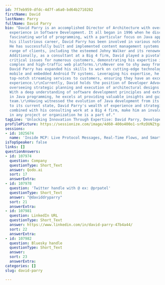 ```yaml
---
id: 7f7eb959-dfdc-4d7f-a6a0-bd64b2710282
firstName: David
lastName: Parry
fullName: David Parry
bio: "David Parry is an accomplished Director of Architecture with over 20 years of
  experience in Software Development. It all began in 1996 when he discovered the
  fascinating world of programming, with a particular focus on Java applets.\r\nThroughout
  his illustrious career, David Parry has been involved in various noteworthy projects.
  He has successfully built and implemented content management systems for a wide
  range of clients, including the esteemed Johny Walker and its renowned keepwalking.com.
  Additionally, as a consultant at a Big 4 firm, David played a pivotal role in solving
  critical issues for numerous customers, demonstrating his expertise in handling
  complex and high-traffic web platforms.\r\nNever one to shy away from innovation,
  David Parry has expanded his skills to work on cutting-edge technologies such as
  mobile and embedded Android TV systems. Leveraging his expertise, he has delivered
  top-notch streaming services to customers, ensuring they have an exceptional viewing
  experience.\r\nCurrently, David holds the position of Developer Advocate and Consultant
  overseeing strategic planning and execution of architectural designs for customers.
  With a deep understanding of software development principles and extensive experience
  in Java programming, he excels at providing valuable insights and guidance to his
  team.\r\nHaving witnessed the evolution of Java development from its early days
  to its current state, David Parry's wealth of experience and strategic perspective,
  combined with his consulting work at a Big 4 firm, make him an invaluable asset
  in any project or organization he is a part of."
tagLine: 'Unlocking Innovation Through Expertise: David Parry, Developer Advocate'
profilePicture: https://sessionize.com/image/4d60-400o400o1-srRzDUNZtga7vW3JsduYRj.png
sessions:
- id: 1025674
  name: 'Inside MCP: Live Protocol Messages, Real-Time Flows, and Smarter Agents'
isTopSpeaker: false
links: []
questionAnswers:
- id: 107974
  question: Company
  questionType: Short_Text
  answer: Qodo.ai
  sort: 17
  answerExtra:
- id: 107978
  question: 'Twitter handle with @ ex: @prpatel'
  questionType: Short_Text
  answer: "@daviddryparry"
  sort: 21
  answerExtra:
- id: 107981
  question: LinkedIn URL
  questionType: Short_Text
  answer: https://www.linkedin.com/in/david-parry-47b4a44/
  sort: 22
  answerExtra:
- id: 107982
  question: Bluesky handle
  questionType: Short_Text
  answer:
  sort: 23
  answerExtra:
categories: []
slug: david-parry

---
```

